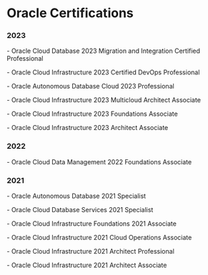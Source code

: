 <h1> Oracle Certifications </h1>

<h3> 2023 </h3>
<p> - Oracle Cloud Database 2023 Migration and Integration Certified Professional
<p> - Oracle Cloud Infrastructure 2023 Certified DevOps Professional
<p> - Oracle Autonomous Database Cloud 2023 Professional
<p> - Oracle Cloud Infrastructure 2023 Multicloud Architect Associate
<p> - Oracle Cloud Infrastructure 2023 Foundations Associate
<p> - Oracle Cloud Infrastructure 2023 Architect Associate

<h3> 2022 </h3>
<p> - Oracle Cloud Data Management 2022 Foundations Associate

<h3> 2021 </h3>
<p> - Oracle Autonomous Database 2021 Specialist
<p> - Oracle Cloud Database Services 2021 Specialist
<p> - Oracle Cloud Infrastructure Foundations 2021 Associate
<p> - Oracle Cloud Infrastructure 2021 Cloud Operations Associate
<p> - Oracle Cloud Infrastructure 2021 Architect Professional
<p> - Oracle Cloud Infrastructure 2021 Architect Associate
